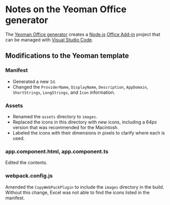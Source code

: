 # Notes on the Yeoman Office generator

The [Yeoman Office generator](https://github.com/OfficeDev/generator-office) creates a [Node.js](https://nodejs.org) [Office Add-in](https://docs.microsoft.com/en-us/office/dev/add-ins/) project that can be managed with [Visual Studio Code](https://code.visualstudio.com/).

## Modifications to the Yeoman template

### Manifest

- Generated a new `Id`.
- Changed the `ProviderName`, `DisplayName`, `Description`, `AppDomain`, `ShortStrings`, `LongStrings`, and `Icon` information.

### Assets

- Renamed the `assets` directory to `images`.
- Replaced the icons in this directory with new icons, including a 64px version that was recommended for the Macintosh.
- Labeled the icons with their dimensions in pixels to clarify where each is used.

### app.component.html, app.component.ts

Edited the contents.

### webpack.config.js

Amended the `CopyWebPackPlugin` to include the `images` directory in the build.  Without this change, Excel was not able to find the icons listed in the manifest.
